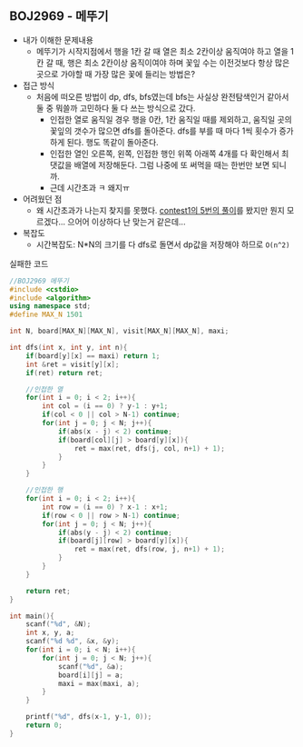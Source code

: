 ## BOJ2969 - 메뚜기

- 내가 이해한 문제내용
  - 메뚜기가 시작지점에서 행을 1칸 갈 때 열은 최소 2칸이상 움직여야 하고 열을 1칸 갈 때, 행은 최소 2칸이상 움직이여야 하며 꽃잎 수는 이전것보다 항상 많은 곳으로 가야할 때 가장 많은 꽃에 들리는 방법은?
- 접근 방식
  - 처음에 떠오른 방법이 dp, dfs, bfs였는데 bfs는 사실상 완전탐색인거 같아서 둘 중 뭐쓸까 고민하다 둘 다 쓰는 방식으로 갔다.
    - 인접한 열로 움직일 경우 행을 0칸, 1칸 움직일 때를 제외하고, 움직일 곳의 꽃잎의 갯수가 많으면 dfs를 돌아준다. dfs를 부를 때 마다 1씩 횟수가 증가하게 된다. 행도 똑같이 돌아준다.
    - 인접한 열인 오른쪽, 왼쪽, 인접한 행인 위쪽 아래쪽 4개를 다 확인해서 최댓값을 배열에 저장해둔다. 그럼 나중에 또 써먹을 때는 한번만 보면 되니까.
    - 근데 시간초과 ㅋ 왜지ㅠ
- 어려웠던 점
  - 왜 시간초과가 나는지 찾지를 못했다. [contest1의 5번의 풀이](<http://hsin.hr/coci/archive/2008_2009/>)를 봤지만 뭔지 모르겠다... 으어어 이상하다 난 맞는거 같은데...
- 복잡도
  - 시간복잡도:  N*N의 크기를 다 dfs로 돌면서 dp값을 저장해야 하므로 `O(n^2)`



실패한 코드

```c++
//BOJ2969 메뚜기
#include <cstdio>
#include <algorithm>
using namespace std;
#define MAX_N 1501

int N, board[MAX_N][MAX_N], visit[MAX_N][MAX_N], maxi;

int dfs(int x, int y, int n){
    if(board[y][x] == maxi) return 1;
    int &ret = visit[y][x];
    if(ret) return ret;

    //인접한 열
    for(int i = 0; i < 2; i++){
        int col = (i == 0) ? y-1 : y+1;
        if(col < 0 || col > N-1) continue;
        for(int j = 0; j < N; j++){
            if(abs(x - j) < 2) continue;
            if(board[col][j] > board[y][x]){
                ret = max(ret, dfs(j, col, n+1) + 1);
            }
        }
    }

    //인접한 행
    for(int i = 0; i < 2; i++){
        int row = (i == 0) ? x-1 : x+1;
        if(row < 0 || row > N-1) continue;
        for(int j = 0; j < N; j++){
            if(abs(y - j) < 2) continue;
            if(board[j][row] > board[y][x]){
                ret = max(ret, dfs(row, j, n+1) + 1);
            }
        }
    }

    return ret;
}

int main(){
    scanf("%d", &N);
    int x, y, a;
    scanf("%d %d", &x, &y);
    for(int i = 0; i < N; i++){
        for(int j = 0; j < N; j++){
            scanf("%d", &a);
            board[i][j] = a;
            maxi = max(maxi, a);
        }
    }

    printf("%d", dfs(x-1, y-1, 0));
    return 0;
}
```

